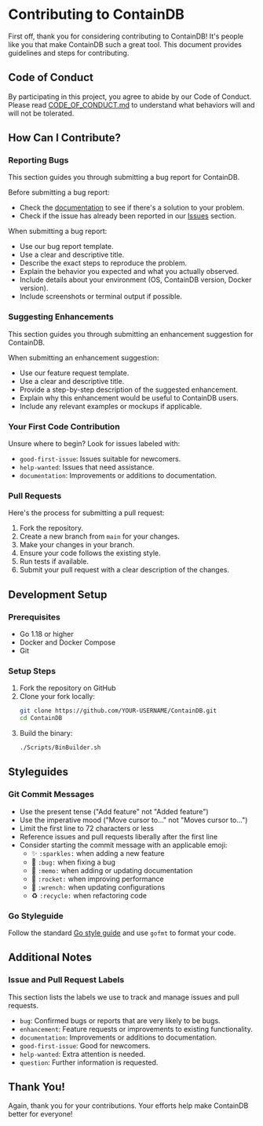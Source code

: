# Contributing to ContainDB

First off, thank you for considering contributing to ContainDB! It's people like you that make ContainDB such a great tool. This document provides guidelines and steps for contributing.

## Code of Conduct

By participating in this project, you agree to abide by our Code of Conduct. Please read [CODE_OF_CONDUCT.md](CODE_OF_CONDUCT.md) to understand what behaviors will and will not be tolerated.

## How Can I Contribute?

### Reporting Bugs

This section guides you through submitting a bug report for ContainDB.

Before submitting a bug report:

- Check the [documentation](README.md) to see if there's a solution to your problem.
- Check if the issue has already been reported in our [Issues](https://github.com/Nexoral/ContainDB/issues) section.

When submitting a bug report:

- Use our bug report template.
- Use a clear and descriptive title.
- Describe the exact steps to reproduce the problem.
- Explain the behavior you expected and what you actually observed.
- Include details about your environment (OS, ContainDB version, Docker version).
- Include screenshots or terminal output if possible.

### Suggesting Enhancements

This section guides you through submitting an enhancement suggestion for ContainDB.

When submitting an enhancement suggestion:

- Use our feature request template.
- Use a clear and descriptive title.
- Provide a step-by-step description of the suggested enhancement.
- Explain why this enhancement would be useful to ContainDB users.
- Include any relevant examples or mockups if applicable.

### Your First Code Contribution

Unsure where to begin? Look for issues labeled with:

- `good-first-issue`: Issues suitable for newcomers.
- `help-wanted`: Issues that need assistance.
- `documentation`: Improvements or additions to documentation.

### Pull Requests

Here's the process for submitting a pull request:

1. Fork the repository.
2. Create a new branch from `main` for your changes.
3. Make your changes in your branch.
4. Ensure your code follows the existing style.
5. Run tests if available.
6. Submit your pull request with a clear description of the changes.

## Development Setup

### Prerequisites

- Go 1.18 or higher
- Docker and Docker Compose
- Git

### Setup Steps

1. Fork the repository on GitHub
2. Clone your fork locally:
   ```bash
   git clone https://github.com/YOUR-USERNAME/ContainDB.git
   cd ContainDB
   ```
3. Build the binary:
   ```bash
   ./Scripts/BinBuilder.sh
   ```

## Styleguides

### Git Commit Messages

- Use the present tense ("Add feature" not "Added feature")
- Use the imperative mood ("Move cursor to..." not "Moves cursor to...")
- Limit the first line to 72 characters or less
- Reference issues and pull requests liberally after the first line
- Consider starting the commit message with an applicable emoji:
  - ✨ `:sparkles:` when adding a new feature
  - 🐛 `:bug:` when fixing a bug
  - 📝 `:memo:` when adding or updating documentation
  - 🚀 `:rocket:` when improving performance
  - 🔧 `:wrench:` when updating configurations
  - ♻️ `:recycle:` when refactoring code

### Go Styleguide

Follow the standard [Go style guide](https://golang.org/doc/effective_go) and use `gofmt` to format your code.

## Additional Notes

### Issue and Pull Request Labels

This section lists the labels we use to track and manage issues and pull requests.

- `bug`: Confirmed bugs or reports that are very likely to be bugs.
- `enhancement`: Feature requests or improvements to existing functionality.
- `documentation`: Improvements or additions to documentation.
- `good-first-issue`: Good for newcomers.
- `help-wanted`: Extra attention is needed.
- `question`: Further information is requested.

## Thank You!

Again, thank you for your contributions. Your efforts help make ContainDB better for everyone!
